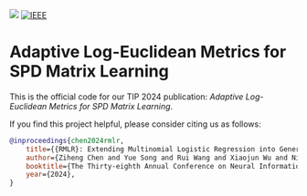[<img src="https://img.shields.io/badge/arXiv-2303.15477-b31b1b"></img>](https://arxiv.org/abs/2303.15477)
[![IEEE](https://img.shields.io/badge/IEEE-8c1b13)](https://ieeexplore.ieee.org/abstract/document/10681034)

# Adaptive Log-Euclidean Metrics for SPD Matrix Learning


This is the official code for our TIP 2024 publication: *Adaptive Log-Euclidean Metrics for SPD Matrix Learning*.


If you find this project helpful, please consider citing us as follows:

```bib
@inproceedings{chen2024rmlr,
    title={{RMLR}: Extending Multinomial Logistic Regression into General Geometries},
    author={Ziheng Chen and Yue Song and Rui Wang and Xiaojun Wu and Nicu Sebe},
    booktitle={The Thirty-eighth Annual Conference on Neural Information Processing Systems},
    year={2024},
}

